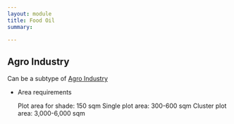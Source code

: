 ```yaml
---
layout: module
title: Food Oil
summary: 

---
```


## Agro Industry
Can be a subtype of [Agro Industry]()

* Area requirements

  Plot area for shade: 150 sqm
  Single plot area: 300-600 sqm
  Cluster plot area: 3,000-6,000 sqm
